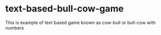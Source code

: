 # text-based-bull-cow-game
This is example of  text based game  known as cow-bull or bull-cow  with numbers


